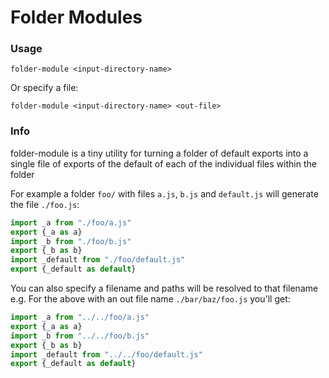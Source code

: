 
# Folder Modules

### Usage

`folder-module <input-directory-name>`

Or specify a file:

`folder-module <input-directory-name> <out-file>`

### Info

folder-module is a tiny utility for turning a folder of default exports into
a single file of exports of the default of each of the individual files within the folder

For example a folder `foo/` with files `a.js`, `b.js` and `default.js` will generate the file `./foo.js`:

```js
import _a from "./foo/a.js"
export {_a as a}
import _b from "./foo/b.js"
export {_b as b}
import _default from "./foo/default.js"
export {_default as default}
```

You can also specify a filename and paths will be resolved to that filename e.g.
For the above with an out file name `./bar/baz/foo.js` you'll get:

```js
import _a from "../../foo/a.js"
export {_a as a}
import _b from "../../foo/b.js"
export {_b as b}
import _default from "../../foo/default.js"
export {_default as default}
```
